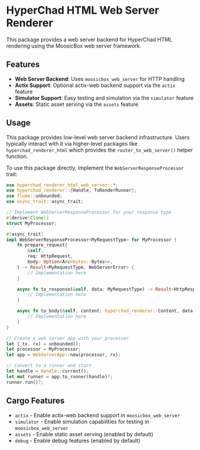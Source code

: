# HyperChad HTML Web Server Renderer

This package provides a web server backend for HyperChad HTML rendering using the MoosicBox web server framework.

## Features

- **Web Server Backend**: Uses `moosicbox_web_server` for HTTP handling
- **Actix Support**: Optional actix-web backend support via the `actix` feature
- **Simulator Support**: Easy testing and simulation via the `simulator` feature
- **Assets**: Static asset serving via the `assets` feature

## Usage

This package provides low-level web server backend infrastructure. Users typically interact with it via higher-level packages like `hyperchad_renderer_html` which provides the `router_to_web_server()` helper function.

To use this package directly, implement the `WebServerResponseProcessor` trait:

```rust
use hyperchad_renderer_html_web_server::*;
use hyperchad_renderer::{Handle, ToRenderRunner};
use flume::unbounded;
use async_trait::async_trait;

// Implement WebServerResponseProcessor for your response type
#[derive(Clone)]
struct MyProcessor;

#[async_trait]
impl WebServerResponseProcessor<MyRequestType> for MyProcessor {
    fn prepare_request(
        &self,
        req: HttpRequest,
        body: Option<Arc<bytes::Bytes>>,
    ) -> Result<MyRequestType, WebServerError> {
        // Implementation here
    }

    async fn to_response(&self, data: MyRequestType) -> Result<HttpResponse, WebServerError> {
        // Implementation here
    }

    async fn to_body(&self, content: hyperchad_renderer::Content, data: MyRequestType) -> Result<(bytes::Bytes, String), WebServerError> {
        // Implementation here
    }
}

// Create a web server app with your processor
let (_tx, rx) = unbounded();
let processor = MyProcessor;
let app = WebServerApp::new(processor, rx);

// Convert to a runner and start
let handle = Handle::current();
let mut runner = app.to_runner(handle)?;
runner.run()?;
```

## Cargo Features

- `actix` - Enable actix-web backend support in `moosicbox_web_server`
- `simulator` - Enable simulation capabilities for testing in `moosicbox_web_server`
- `assets` - Enable static asset serving (enabled by default)
- `debug` - Enable debug features (enabled by default)

